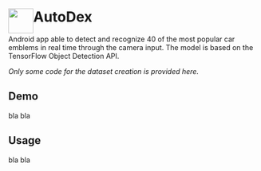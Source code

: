 <h1><img style="float:left;" src="https://i.ibb.co/C5WHRBB/autodex.png" width="50" height="50" />
AutoDex</h1>
Android app able to detect and recognize 40 of the most popular car emblems in real time through the
camera input. The model is based on the TensorFlow Object Detection API.  
  
*Only some code for the dataset creation is provided here.*

## Demo
bla bla  

## Usage
bla bla
